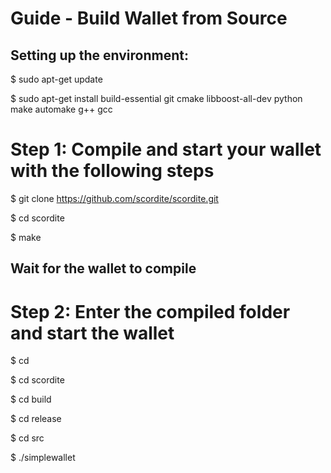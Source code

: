 # Guide - Build Wallet from Source


## Setting up the environment:


$ sudo apt-get update

$ sudo apt-get install build-essential git cmake libboost-all-dev python make automake g++ gcc




# Step 1: Compile and start your wallet with the following steps

$ git clone https://github.com/scordite/scordite.git  
                                                                 
$ cd scordite                                                                                         

$ make                                                


## Wait for the wallet to compile


# Step 2: Enter the compiled folder and start the wallet

$ cd

$ cd scordite

$ cd build            

$ cd release

$ cd src

$ ./simplewallet
